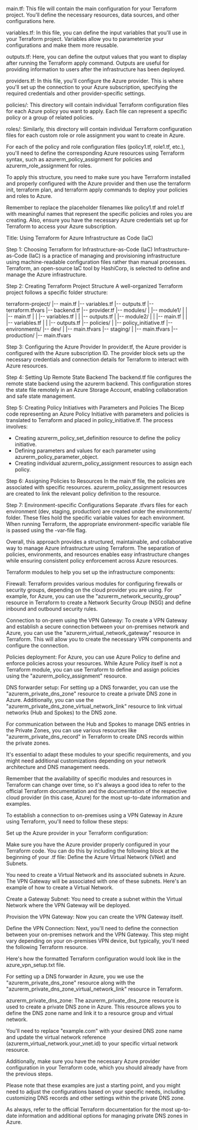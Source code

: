 main.tf: This file will contain the main configuration for your Terraform project. You'll define the necessary resources, data sources, and other configurations here.

variables.tf: In this file, you can define the input variables that you'll use in your Terraform project. Variables allow you to parameterize your configurations and make them more reusable.

outputs.tf: Here, you can define the output values that you want to display after running the Terraform apply command. Outputs are useful for providing information to users after the infrastructure has been deployed.

providers.tf: In this file, you'll configure the Azure provider. This is where you'll set up the connection to your Azure subscription, specifying the required credentials and other provider-specific settings.

policies/: This directory will contain individual Terraform configuration files for each Azure policy you want to apply. Each file can represent a specific policy or a group of related policies.

roles/: Similarly, this directory will contain individual Terraform configuration files for each custom role or role assignment you want to create in Azure.

For each of the policy and role configuration files (policy1.tf, role1.tf, etc.), you'll need to define the corresponding Azure resources using Terraform syntax, such as azurerm_policy_assignment for policies and azurerm_role_assignment for roles.

To apply this structure, you need to make sure you have Terraform installed and properly configured with the Azure provider and then use the terraform init, terraform plan, and terraform apply commands to deploy your policies and roles to Azure.

Remember to replace the placeholder filenames like policy1.tf and role1.tf with meaningful names that represent the specific policies and roles you are creating. Also, ensure you have the necessary Azure credentials set up for Terraform to access your Azure subscription.

Title: Using Terraform for Azure Infrastructure as Code (IaC)

Step 1: Choosing Terraform for Infrastructure-as-Code (IaC)
Infrastructure-as-Code (IaC) is a practice of managing and provisioning infrastructure using machine-readable configuration files rather than manual processes. Terraform, an open-source IaC tool by HashiCorp, is selected to define and manage the Azure infrastructure.

Step 2: Creating Terraform Project Structure
A well-organized Terraform project follows a specific folder structure:

terraform-project/
|-- main.tf
|-- variables.tf
|-- outputs.tf
|-- terraform.tfvars
|-- backend.tf
|-- provider.tf
|-- modules/
|   |-- module1/
|   |   |-- main.tf
|   |   |-- variables.tf
|   |   |-- outputs.tf
|   |-- module2/
|   |   |-- main.tf
|   |   |-- variables.tf
|   |   |-- outputs.tf
|-- policies/
|   |-- policy_initiative.tf
|-- environments/
    |-- dev/
    |   |-- main.tfvars
    |-- staging/
    |   |-- main.tfvars
    |-- production/
        |-- main.tfvars

Step 3: Configuring the Azure Provider
In provider.tf, the Azure provider is configured with the Azure subscription ID. The provider block sets up the necessary credentials and connection details for Terraform to interact with Azure resources.

Step 4: Setting Up Remote State Backend
The backend.tf file configures the remote state backend using the azurerm backend. This configuration stores the state file remotely in an Azure Storage Account, enabling collaboration and safe state management.

Step 5: Creating Policy Initiatives with Parameters and Policies
The Bicep code representing an Azure Policy Initiative with parameters and policies is translated to Terraform and placed in policy_initiative.tf. The process involves:
- Creating azurerm_policy_set_definition resource to define the policy initiative.
- Defining parameters and values for each parameter using azurerm_policy_parameter_object.
- Creating individual azurerm_policy_assignment resources to assign each policy.

Step 6: Assigning Policies to Resources
In the main.tf file, the policies are associated with specific resources. azurerm_policy_assignment resources are created to link the relevant policy definition to the resource.

Step 7: Environment-specific Configurations
Separate .tfvars files for each environment (dev, staging, production) are created under the environments/ folder. These files hold the specific variable values for each environment. When running Terraform, the appropriate environment-specific variable file is passed using the -var-file flag.

Overall, this approach provides a structured, maintainable, and collaborative way to manage Azure infrastructure using Terraform. The separation of policies, environments, and resources enables easy infrastructure changes while ensuring consistent policy enforcement across Azure resources.


Terraform modules to help you set up the infrastructure components:

Firewall:
Terraform provides various modules for configuring firewalls or security groups, depending on the cloud provider you are using. For example, for Azure, you can use the "azurerm_network_security_group" resource in Terraform to create a Network Security Group (NSG) and define inbound and outbound security rules.

Connection to on-prem using the VPN Gateway:
To create a VPN Gateway and establish a secure connection between your on-premises network and Azure, you can use the "azurerm_virtual_network_gateway" resource in Terraform. This will allow you to create the necessary VPN components and configure the connection.

Policies deployment:
For Azure, you can use Azure Policy to define and enforce policies across your resources. While Azure Policy itself is not a Terraform module, you can use Terraform to define and assign policies using the "azurerm_policy_assignment" resource.

DNS forwarder setup:
For setting up a DNS forwarder, you can use the "azurerm_private_dns_zone" resource to create a private DNS zone in Azure. Additionally, you can use the "azurerm_private_dns_zone_virtual_network_link" resource to link virtual networks (Hub and Spokes) to the DNS zone.

For communication between the Hub and Spokes to manage DNS entries in the Private Zones, you can use various resources like "azurerm_private_dns_record" in Terraform to create DNS records within the private zones.

It's essential to adapt these modules to your specific requirements, and you might need additional customizations depending on your network architecture and DNS management needs.

Remember that the availability of specific modules and resources in Terraform can change over time, so it's always a good idea to refer to the official Terraform documentation and the documentation of the respective cloud provider (in this case, Azure) for the most up-to-date information and examples.

To establish a connection to on-premises using a VPN Gateway in Azure using Terraform, you'll need to follow these steps:

Set up the Azure provider in your Terraform configuration:

Make sure you have the Azure provider properly configured in your Terraform code. You can do this by including the following block at the beginning of your .tf file:
Define the Azure Virtual Network (VNet) and Subnets.

You need to create a Virtual Network and its associated subnets in Azure. The VPN Gateway will be associated with one of these subnets. Here's an example of how to create a Virtual Network.

Create a Gateway Subnet:
You need to create a subnet within the Virtual Network where the VPN Gateway will be deployed.

Provision the VPN Gateway:
Now you can create the VPN Gateway itself.

Define the VPN Connection:
Next, you'll need to define the connection between your on-premises network and the VPN Gateway. This step might vary depending on your on-premises VPN device, but typically, you'll need the following Terraform resource.

Here's how the formatted Terraform configuration would look like in the azure_vpn_setup.txt file.

For setting up a DNS forwarder in Azure, you we use the "azurerm_private_dns_zone" resource along with the "azurerm_private_dns_zone_virtual_network_link" resource in Terraform.

azurerm_private_dns_zone:
The azurerm_private_dns_zone resource is used to create a private DNS zone in Azure. This resource allows you to define the DNS zone name and link it to a resource group and virtual network.

You'll need to replace "example.com" with your desired DNS zone name and update the virtual network reference (azurerm_virtual_network.your_vnet.id) to your specific virtual network resource.

Additionally, make sure you have the necessary Azure provider configuration in your Terraform code, which you should already have from the previous steps.

Please note that these examples are just a starting point, and you might need to adjust the configurations based on your specific needs, including customizing DNS records and other settings within the private DNS zone.

As always, refer to the official Terraform documentation for the most up-to-date information and additional options for managing private DNS zones in Azure.